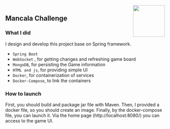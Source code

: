 <a href="https://foojay.io/today/works-with-openjdk">
   <img align="right" 
        src="https://github.com/foojayio/badges/raw/main/works_with_openjdk/Works-with-OpenJDK.png"   
        width="100">
</a>

Mancala Challenge
---

### What I did
I design and develop this project base on Spring framework.

- `Spring Boot`
- `WebSocket` , for getting changes and refreshing  game board
- `MongoDB`, for persisting the Game information
- `HTML and js`, for providing simple UI
- `Docker`, for containerization of services
- `Docker-Compose`, to link the containers


### How to launch
First, you should build and package jar file with Maven.
Then,  I provided a docker file, so you should create an image.
Finally, by the docker-compose file, you can launch it.
Via the home page (http://localhost:8080/) you can access to the game UI.